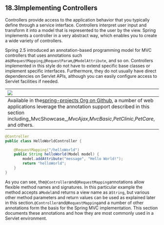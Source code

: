 ## 18.3Implementing Controllers

Controllers provide access to the application behavior that you typically define through a service interface. Controllers interpret user input and transform it into a model that is represented to the user by the view. Spring implements a controller in a very abstract way, which enables you to create a wide variety of controllers.

Spring 2.5 introduced an annotation-based programming model for MVC controllers that uses annotations such as`@RequestMapping`,`@RequestParam`,`@ModelAttribute`, and so on. Controllers implemented in this style do not have to extend specific base classes or implement specific interfaces. Furthermore, they do not usually have direct dependencies on Servlet APIs, although you can easily configure access to Servlet facilities if needed.

| ![](https://docs.spring.io/spring/docs/5.0.0.M5/spring-framework-reference/html/images/tip.png) |
| :--- |
| Available in the[spring-projects Org on Github](https://github.com/spring-projects/), a number of web applications leverage the annotation support described in this section including_MvcShowcase_,_MvcAjax_,_MvcBasic_,_PetClinic_,_PetCare_, and others. |

```java
@Controller
public class HelloWorldController {

	@RequestMapping("/helloWorld")
	public String helloWorld(Model model) {
		model.addAttribute("message", "Hello World!");
		return "helloWorld";
	}
}
```

As you can see, the`@Controller`and`@RequestMapping`annotations allow flexible method names and signatures. In this particular example the method accepts a`Model`and returns a view name as a`String`, but various other method parameters and return values can be used as explained later in this section.`@Controller`and`@RequestMapping`and a number of other annotations form the basis for the Spring MVC implementation. This section documents these annotations and how they are most commonly used in a Servlet environment.

